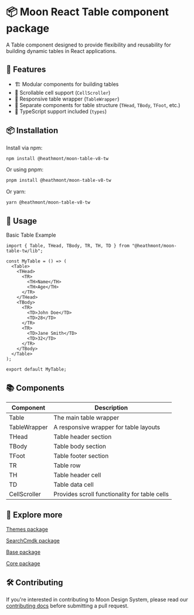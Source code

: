 # 📦 Moon React Table component package

A Table component designed to provide flexibility and reusability for building dynamic tables in React applications.

## 🚀 Features

- 🏗 Modular components for building tables
- 📜 Scrollable cell support (`CellScroller`)
- 📏 Responsive table wrapper (`TableWrapper`)
- 🔄 Separate components for table structure (`THead`, `TBody`, `TFoot`, etc.)
- 📌 TypeScript support included (`types`)

## 📦 Installation

Install via npm:

```bash
npm install @heathmont/moon-table-v8-tw
```

Or using pnpm:

```bash
pnpm install @heathmont/moon-table-v8-tw
```

Or yarn:

```bash
yarn @heathmont/moon-table-v8-tw
```

## 🎯 Usage

Basic Table Example

```code
import { Table, THead, TBody, TR, TH, TD } from "@heathmont/moon-table-tw/lib";

const MyTable = () => (
  <Table>
    <THead>
      <TR>
        <TH>Name</TH>
        <TH>Age</TH>
      </TR>
    </THead>
    <TBody>
      <TR>
        <TD>John Doe</TD>
        <TD>28</TD>
      </TR>
      <TR>
        <TD>Jane Smith</TD>
        <TD>32</TD>
      </TR>
    </TBody>
  </Table>
);

export default MyTable;
```

## 📚 Components

| Component    | Description                                   |
| ------------ | --------------------------------------------- |
| Table        | The main table wrapper                        |
| TableWrapper | A responsive wrapper for table layouts        |
| THead        | Table header section                          |
| TBody        | Table body section                            |
| TFoot        | Table footer section                          |
| TR           | Table row                                     |
| TH           | Table header cell                             |
| TD           | Table data cell                               |
| CellScroller | Provides scroll functionality for table cells |

## 🧭 Explore more

[Themes package](https://github.com/coingaming/moon-light/tree/main/packages/themes)

[SearchCmdk package](https://github.com/coingaming/moon-light/tree/main/packages/cmdk)

[Base package](https://github.com/coingaming/moon-light/tree/main/packages/base)

[Core package](https://github.com/coingaming/moon-light/tree/main/packages/core)

## 🛠️ Contributing

If you're interested in contributing to Moon Design System, please read our [contributing docs](https://github.com/coingaming/moon-light/blob/main/CONTRIBUTING.md) before submitting a pull request.
